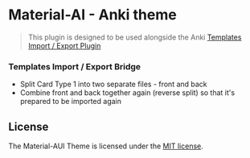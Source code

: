 # Material-AI - Anki theme

> 
> This plugin is designed to be used alongside the Anki [Templates Import / Export Plugin](https://ankiweb.net/shared/info/712027367)
### Templates Import / Export Bridge

- Split Card Type 1 into two separate files - front and back
- Combine front and back together again (reverse split) so that it's prepared to be imported again

## License

The Material-AUI Theme is licensed under the [MIT license](http://opensource.org/licenses/MIT).